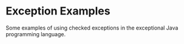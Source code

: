 # Exception Examples

Some examples of using checked exceptions in the exceptional Java programming language.
